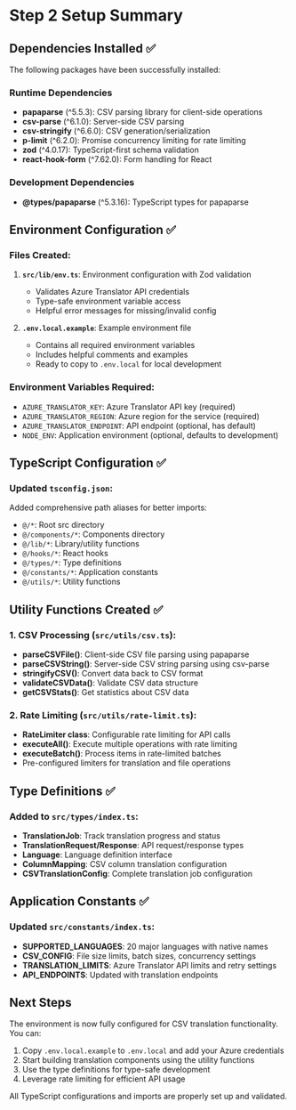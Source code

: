 # Step 2 Setup Summary

## Dependencies Installed ✅

The following packages have been successfully installed:

### Runtime Dependencies
- **papaparse** (^5.5.3): CSV parsing library for client-side operations
- **csv-parse** (^6.1.0): Server-side CSV parsing 
- **csv-stringify** (^6.6.0): CSV generation/serialization
- **p-limit** (^6.2.0): Promise concurrency limiting for rate limiting
- **zod** (^4.0.17): TypeScript-first schema validation
- **react-hook-form** (^7.62.0): Form handling for React

### Development Dependencies
- **@types/papaparse** (^5.3.16): TypeScript types for papaparse

## Environment Configuration ✅

### Files Created:
1. **`src/lib/env.ts`**: Environment configuration with Zod validation
   - Validates Azure Translator API credentials
   - Type-safe environment variable access
   - Helpful error messages for missing/invalid config

2. **`.env.local.example`**: Example environment file
   - Contains all required environment variables
   - Includes helpful comments and examples
   - Ready to copy to `.env.local` for local development

### Environment Variables Required:
- `AZURE_TRANSLATOR_KEY`: Azure Translator API key (required)
- `AZURE_TRANSLATOR_REGION`: Azure region for the service (required)
- `AZURE_TRANSLATOR_ENDPOINT`: API endpoint (optional, has default)
- `NODE_ENV`: Application environment (optional, defaults to development)

## TypeScript Configuration ✅

### Updated `tsconfig.json`:
Added comprehensive path aliases for better imports:
- `@/*`: Root src directory
- `@/components/*`: Components directory
- `@/lib/*`: Library/utility functions
- `@/hooks/*`: React hooks
- `@/types/*`: Type definitions
- `@/constants/*`: Application constants
- `@/utils/*`: Utility functions

## Utility Functions Created ✅

### 1. CSV Processing (`src/utils/csv.ts`):
- **parseCSVFile()**: Client-side CSV file parsing using papaparse
- **parseCSVString()**: Server-side CSV string parsing using csv-parse
- **stringifyCSV()**: Convert data back to CSV format
- **validateCSVData()**: Validate CSV data structure
- **getCSVStats()**: Get statistics about CSV data

### 2. Rate Limiting (`src/utils/rate-limit.ts`):
- **RateLimiter class**: Configurable rate limiting for API calls
- **executeAll()**: Execute multiple operations with rate limiting
- **executeBatch()**: Process items in rate-limited batches
- Pre-configured limiters for translation and file operations

## Type Definitions ✅

### Added to `src/types/index.ts`:
- **TranslationJob**: Track translation progress and status
- **TranslationRequest/Response**: API request/response types
- **Language**: Language definition interface
- **ColumnMapping**: CSV column translation configuration
- **CSVTranslationConfig**: Complete translation job configuration

## Application Constants ✅

### Updated `src/constants/index.ts`:
- **SUPPORTED_LANGUAGES**: 20 major languages with native names
- **CSV_CONFIG**: File size limits, batch sizes, concurrency settings
- **TRANSLATION_LIMITS**: Azure Translator API limits and retry settings
- **API_ENDPOINTS**: Updated with translation endpoints

## Next Steps

The environment is now fully configured for CSV translation functionality. You can:

1. Copy `.env.local.example` to `.env.local` and add your Azure credentials
2. Start building translation components using the utility functions
3. Use the type definitions for type-safe development
4. Leverage rate limiting for efficient API usage

All TypeScript configurations and imports are properly set up and validated.
